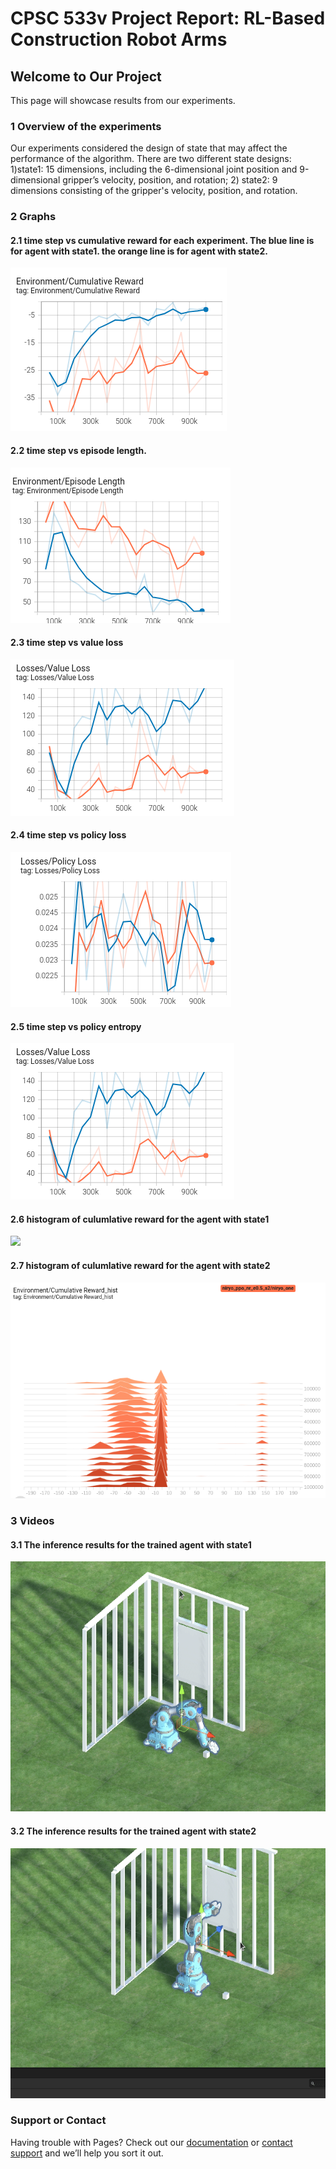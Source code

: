 # CPSC 533v Project Report: RL-Based Construction Robot Arms

## Welcome to Our Project

This page will showcase results from our experiments.

### 1 Overview of the experiments

Our experiments considered the design of state that may affect the performance of the algorithm. There are two different state designs: 1)state1: 15 dimensions, including the 6-dimensional joint position and 9-dimensional gripper’s velocity, position, and rotation; 2) state2: 9 dimensions consisting of the gripper's velocity, position, and rotation.

### 2 Graphs
#### 2.1 time step vs cumulative reward for each experiment. The blue line is for agent with state1. the orange line is for agent with state2.
![](https://github.com/YESAndy/cpsc533vproject/blob/gh-pages/Environment_Cumulative%20Reward.png)

#### 2.2 time step vs episode length.
![](https://github.com/YESAndy/cpsc533vproject/blob/gh-pages/episode%20length.png)

#### 2.3 time step vs value loss
![](https://github.com/YESAndy/cpsc533vproject/blob/gh-pages/loss%20value%20loss.png)

#### 2.4 time step vs policy loss
![](https://github.com/YESAndy/cpsc533vproject/blob/gh-pages/loss%20policy%20loss.png)

#### 2.5 time step vs policy entropy
![](https://github.com/YESAndy/cpsc533vproject/blob/gh-pages/loss%20value%20loss.png)

#### 2.6 histogram of culumlative reward for the agent with state1
![](https://github.com/YESAndy/cpsc533vproject/blob/gh-pages/culumlative%20reward%20hist_s1.png)

#### 2.7 histogram of culumlative reward for the agent with state2
![](https://github.com/YESAndy/cpsc533vproject/blob/gh-pages/culumlative%20reward%20hist_s2.png)


### 3 Videos
#### 3.1 The inference results for the trained agent with state1
<img src="https://github.com/YESAndy/cpsc533vproject/blob/gh-pages/ppo_nr_e0.5_s1.gif" width="600" height="400" />

#### 3.2 The inference results for the trained agent with state2
<img src="https://github.com/YESAndy/cpsc533vproject/blob/gh-pages/ppo_nr_e0.5_s2.gif" width="600" height="400" />


### Support or Contact

Having trouble with Pages? Check out our [documentation](https://docs.github.com/categories/github-pages-basics/) or [contact support](https://support.github.com/contact) and we’ll help you sort it out.
